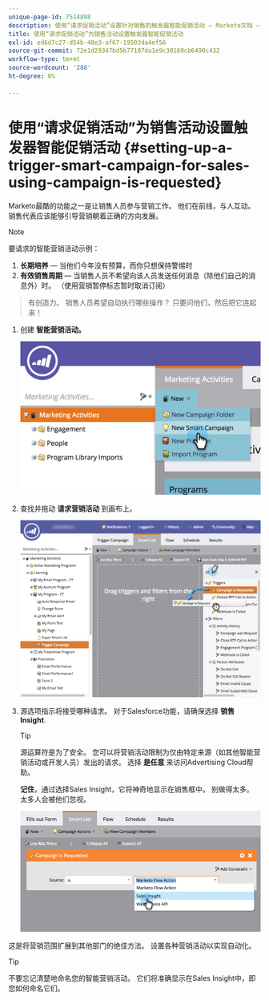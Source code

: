 ```yaml
---
unique-page-id: 7514898
description: 使用“请求促销活动”设置针对销售的触发器智能促销活动 — Marketo文档 — 产品文档
title: 使用“请求促销活动”为销售活动设置触发器智能促销活动
exl-id: ed6d7c27-d54b-48e3-af67-19503da4ef56
source-git-commit: 72e1d29347bd5b77107da1e9c30169cb6490c432
workflow-type: tm+mt
source-wordcount: '288'
ht-degree: 0%

---
```


# 使用“请求促销活动”为销售活动设置触发器智能促销活动 {#setting-up-a-trigger-smart-campaign-for-sales-using-campaign-is-requested}

Marketo最酷的功能之一是让销售人员参与营销工作。 他们在前线，与人互动。 销售代表应该能够引导营销朝着正确的方向发展。

>[!NOTE]
>
>要请求的智能营销活动示例：
>
>1. **长期培养**  — 当他们今年没有预算，而你只想保持警惕时
>1. **有效销售周期**  — 当销售人员不希望向该人员发送任何消息（除他们自己的消息外）时。 （使用营销暂停标志暂时取消订阅）

>
>有创造力。 销售人员希望自动执行哪些操作？ 只要问他们，然后把它连起来！

1. 创建 **智能营销活动。**

   ![](assets/image2015-5-20-16-3a3-3a25.png)

1. 查找并拖动 **请求营销活动** 到画布上。

   ![](assets/campaignfilterdrag.png)

1. 源选项指示将接受哪种请求。 对于Salesforce功能，请确保选择 **销售** **Insight**.

   >[!TIP]
   >
   >源运算符是为了安全。 您可以将营销活动限制为仅由特定来源（如其他智能营销活动或开发人员）发出的请求。 选择 **是任意** 来访问Advertising Cloud帮助。
   >
   >**记住**，通过选择Sales Insight，它将神奇地显示在销售框中。 别做得太多。 太多人会被他们忽视。

   ![](assets/image2015-5-20-17-3a56-3a56.png)

这是将营销范围扩展到其他部门的绝佳方法。 设置各种营销活动以实现自动化。

>[!TIP]
>
>不要忘记清楚地命名您的智能营销活动。 它们将准确显示在Sales Insight中，即您如何命名它们。
